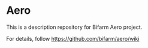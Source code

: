 # Aero


This is a description repository for Bifarm Aero project. 

For details, follow https://github.com/bifarm/aero/wiki
